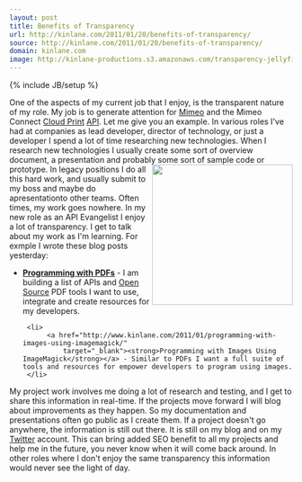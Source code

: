 ```yaml
---
layout: post
title: Benefits of Transparency
url: http://kinlane.com/2011/01/20/benefits-of-transparency/
source: http://kinlane.com/2011/01/20/benefits-of-transparency/
domain: kinlane.com
image: http://kinlane-productions.s3.amazonaws.com/transparency-jellyfish.jpg
---
```

{% include JB/setup %}<p>
     One of the aspects of my current job that I enjoy, is the transparent nature of my role. My job is to generate attention for <a href="http://www.mimeo.com">Mimeo</a> and the Mimeo Connect <a href="http://www.kinlane.com/category/cloud-computing/cloud-print/">Cloud Print</a> <a href="http://www.apievangelist.com/">API</a>. Let me give you an example. In various roles I've had at companies as lead developer, director of technology, or just a developer I spend a lot of time researching new technologies. When I research new technologies I usually create some sort of overview document, a presentation and probably some sort of sample code or prototype. <img class="c1"
        src="http://kinlane-productions.s3.amazonaws.com/transparency-jellyfish.jpg"
        alt=""
        width="250"
        align="right" /> In legacy positions I do all this hard work, and usually submit to my boss and maybe do apresentationto other teams. Often times, my work goes nowhere. In my new role as an API Evangelist I enjoy a lot of transparency. I get to talk about my work as I'm learning. For exmple I wrote these blog posts yesterday:
</p>

<ul class="mainlist">
     <li>
          <a href="http://www.kinlane.com/2011/01/programming-with-pdfs/"
              target="_blank"><strong>Programming with PDFs</strong></a> - I am building a list of APIs and <a href="http://www.kinlane.com/category/open-source/">Open Source</a> PDF tools I want to use, integrate and create resources for my developers.
     </li>

     <li>
          <a href="http://www.kinlane.com/2011/01/programming-with-images-using-imagemagick/"
              target="_blank"><strong>Programming with Images Using ImageMagick</strong></a> - Similar to PDFs I want a full suite of tools and resources for empower developers to program using images.
     </li>
</ul>

<p>
     My project work involves me doing a lot of research and testing, and I get to share this information in real-time. If the projects move forward I will blog about improvements as they happen. So my documentation and presentations often go public as I create them. If a project doesn't go anywhere, the information is still out there. It is still on my blog and on my <a href="http://www.kinlane.com/category/twitter/">Twitter</a> account. This can bring added SEO benefit to all my projects and help me in the future, you never know when it will come back around. In other roles where I don't enjoy the same transparency this information would never see the light of day.
</p>